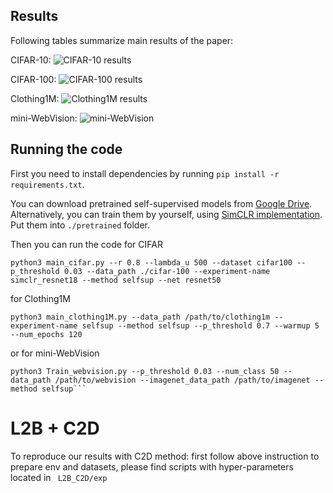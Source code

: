 
## Results
Following tables summarize main results of the paper:

CIFAR-10:
![CIFAR-10 results](./img/cifar10.png)

CIFAR-100:
![CIFAR-100 results](./img/cifar100.png)

Clothing1M:
![Clothing1M results](./img/clothing.png)

mini-WebVision:
![mini-WebVision](./img/webvision.png)
## Running the code

First you need to install dependencies by running `pip install -r requirements.txt`.

You can download pretrained self-supervised models from 
[Google Drive](https://drive.google.com/drive/folders/1qYVdggtNFQZBZ-OqVJm80LBKUKpdLPUm?usp=sharing). 
Alternatively, you can train them by yourself, using [SimCLR implementation](https://github.com/HobbitLong/SupContrast).
Put them into `./pretrained` folder.

Then you can run the code for CIFAR
```
python3 main_cifar.py --r 0.8 --lambda_u 500 --dataset cifar100 --p_threshold 0.03 --data_path ./cifar-100 --experiment-name simclr_resnet18 --method selfsup --net resnet50
```
for Clothing1M
```
python3 main_clothing1M.py --data_path /path/to/clothing1m --experiment-name selfsup --method selfsup --p_threshold 0.7 --warmup 5 --num_epochs 120
```
or for mini-WebVision
```
python3 Train_webvision.py --p_threshold 0.03 --num_class 50 --data_path /path/to/webvision --imagenet_data_path /path/to/imagenet --method selfsup```
```

# L2B + C2D

To reproduce our results with C2D method:
first follow above instruction to prepare env and datasets,
please find  scripts with hyper-parameters located in <code> L2B_C2D/exp </code>
